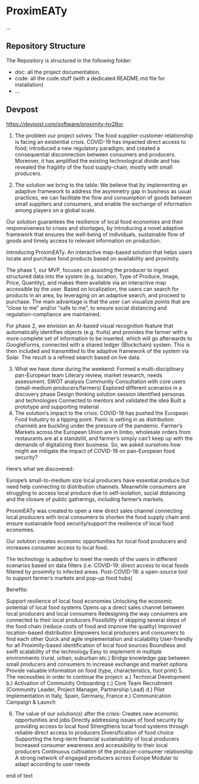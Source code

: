 # ProximEATy

...


## Repository Structure

The Repository is structured in the following folder:
- doc: all the project documentation.
- code: all the code stuff (with a dedicated README.md file for installation)
- ...

## Devpost

https://devpost.com/software/proximity-hy28or

1. The problem our project solves:
The food supplier-customer relationship is facing an existential crisis. COVID-19 has impacted direct access to food; introduced a new regulatory paradigm; and created a consequential disconnection between consumers and producers. Moreover, it has amplified the existing technological divide and has revealed the fragility of the food supply-chain, mostly with small producers.

2. The solution we bring to the table:
We believe that by implementing an adaptive framework to address the asymmetry gap in business as usual practices, we can facilitate the flow and consumption of goods between small suppliers and consumers, and enable the exchange of information among players on a global scale.

Our solution guarantees the resilience of local food economies and their responsiveness to crises and shortages, by introducing a novel adaptive framework that ensures the well-being of individuals, sustainable flow of goods and timely access to relevant information on production.

Introducing ProximEATy. An interactive map-based solution that helps users locate and purchase food products based on availability and proximity.

The phase 1, our MVP, focuses on assisting the producer to ingest structured data into the system (e.g. location, Type of Produce, Image, Price, Quantity), and makes them available via an interactive map accessible by the user. Based on localization, the users can search for products in an area, by leveraging on an adaptive search, and proceed to purchase. The main advantage is that the user can visualize points that are “close to me” and/or “safe to me”, to ensure social distancing and regulation-compliance are maintained.

For phase 2, we envision an AI-based visual recognition feature that automatically identifies objects (e.g. fruits) and provides the farmer with a more complete set of information to be inserted, which will go afterwards to GoogleForms, connected with a shared ledger (Blockchain) system. This is then included and transmitted to the adaptive framework of the system via Solar. The result is a refined search based on live data.

3. What we have done during the weekend:
Formed a multi-disciplinary pan-European team
Literary review, market research, needs assessment, SWOT analysis
Community Consultation with core users (small-medium producers/farmers)
Explored different scenarios in a discovery phase
Design thinking solution session
Identified personas and technologies
Connected to mentors and validated the idea
Built a prototype and supporting material
4. The solution’s impact to the crisis:
COVID-19 has pushed the European Food Industry to a tipping point. Panic is setting in as distribution channels are buckling under the pressure of the pandemic. Farmer’s Markets across the European Union are in limbo, wholesale orders from restaurants are at a standstill, and farmer’s simply can’t keep up with the demands of digitalizing their business. So, we asked ourselves how might we mitigate the impact of COVID-19 on pan-European food security?

Here’s what we discovered:

Europe’s small-to-medium size local producers have essential produce but need help connecting to distribution channels. Meanwhile consumers are struggling to access local produce due to self-isolation, social distancing and the closure of public gatherings, including farmer’s markets.

ProximEATy was created to open a new direct sales channel connecting local producers with local consumers to shorten the food supply chain and ensure sustainable food security/support the resilience of local food economies.

Our solution creates economic opportunities for local food producers and increases consumer access to local food.

The technology is adaptive to meet the needs of the users in different scenarios based on data filters (i.e. COVID-19: direct access to local foods filtered by proximity to infected areas. Post-COVID-19: a open-source tool to support farmer’s markets and pop-up food hubs)

Benefits:

Support resilience of local food economies
Unlocking the economic potential of local food systems
Opens up a direct sales channel between local producers and local consumers
Redesigning the way consumers are connected to their local producers
Possibility of skipping several steps of the food chain (reduce costs of food and improve the quality)
Improved location-based distribution
Empowers local producers and consumers to find each other
Quick and agile implementation and scalability
User-friendly for all
Proximity-based identification of local food sources
Boundless and swift scalability of the technology
Easy to implement in multiple environments (rural, urban, suburban etc.)
Bridge knowledge gap between small producers and consumers to increase exchange and market options
Provide valuable information on food (type, characteristics, foot print)
5. The necessities in order to continue the project:
a.) Technical Development b.) Activation of Community Onboarding c.) Core Team Recruitment (Community Leader, Project Manager, Partnership Lead) d.) Pilot Implementation in Italy, Spain, Germany, France e.) Communication Campaign & Launch

6. The value of our solution(s) after the crisis:
Creates new economic opportunities and jobs
Directly addressing issues of food security by providing access to local food
Strengthens local food systems through reliable direct access to producers
Diversification of food choice
Supporting the long-term financial sustainability of local producers
Increased consumer awareness and accessibility to their local producers
Continuous cultivation of the producer-consumer relationship
A strong network of engaged producers across Europe
Modular to adapt according to user needs

end of text
